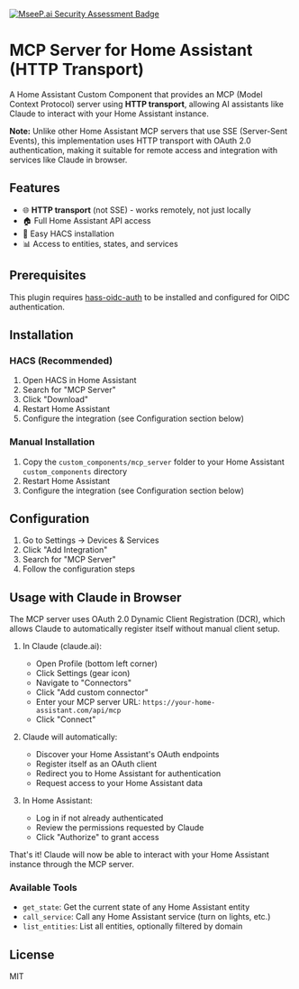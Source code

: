 [![MseeP.ai Security Assessment Badge](https://mseep.net/pr/ganhammar-hass-mcp-server-badge.png)](https://mseep.ai/app/ganhammar-hass-mcp-server)

# MCP Server for Home Assistant (HTTP Transport)

A Home Assistant Custom Component that provides an MCP (Model Context Protocol) server using **HTTP transport**, allowing AI assistants like Claude to interact with your Home Assistant instance.

**Note:** Unlike other Home Assistant MCP servers that use SSE (Server-Sent Events), this implementation uses HTTP transport with OAuth 2.0 authentication, making it suitable for remote access and integration with services like Claude in browser.

## Features

- 🌐 **HTTP transport** (not SSE) - works remotely, not just locally
- 🏠 Full Home Assistant API access
- 🔧 Easy HACS installation
- 📊 Access to entities, states, and services

## Prerequisites

This plugin requires [hass-oidc-auth](https://github.com/ganhammar/hass-oidc-auth) to be installed and configured for OIDC authentication.

## Installation

### HACS (Recommended)

1. Open HACS in Home Assistant
1. Search for "MCP Server"
1. Click "Download"
1. Restart Home Assistant
1. Configure the integration (see Configuration section below)

### Manual Installation

1. Copy the `custom_components/mcp_server` folder to your Home Assistant `custom_components` directory
1. Restart Home Assistant
1. Configure the integration (see Configuration section below)

## Configuration

1. Go to Settings → Devices & Services
1. Click "Add Integration"
1. Search for "MCP Server"
1. Follow the configuration steps

## Usage with Claude in Browser

The MCP server uses OAuth 2.0 Dynamic Client Registration (DCR), which allows Claude to automatically register itself without manual client setup.

1. In Claude (claude.ai):
   - Open Profile (bottom left corner)
   - Click Settings (gear icon)
   - Navigate to "Connectors"
   - Click "Add custom connector"
   - Enter your MCP server URL: `https://your-home-assistant.com/api/mcp`
   - Click "Connect"

2. Claude will automatically:
   - Discover your Home Assistant's OAuth endpoints
   - Register itself as an OAuth client
   - Redirect you to Home Assistant for authentication
   - Request access to your Home Assistant data

3. In Home Assistant:
   - Log in if not already authenticated
   - Review the permissions requested by Claude
   - Click "Authorize" to grant access

That's it! Claude will now be able to interact with your Home Assistant instance through the MCP server.

### Available Tools

- `get_state`: Get the current state of any Home Assistant entity
- `call_service`: Call any Home Assistant service (turn on lights, etc.)
- `list_entities`: List all entities, optionally filtered by domain

## License

MIT

